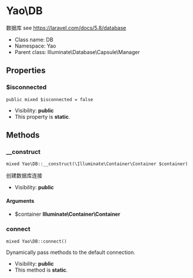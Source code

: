 Yao\DB
===============

数据库
see https://laravel.com/docs/5.8/database




* Class name: DB
* Namespace: Yao
* Parent class: Illuminate\Database\Capsule\Manager





Properties
----------


### $isconnected

    public mixed $isconnected = false





* Visibility: **public**
* This property is **static**.


Methods
-------


### __construct

    mixed Yao\DB::__construct(\Illuminate\Container\Container $container)

创建数据库连接



* Visibility: **public**


#### Arguments
* $container **Illuminate\Container\Container**



### connect

    mixed Yao\DB::connect()

Dynamically pass methods to the default connection.



* Visibility: **public**
* This method is **static**.



